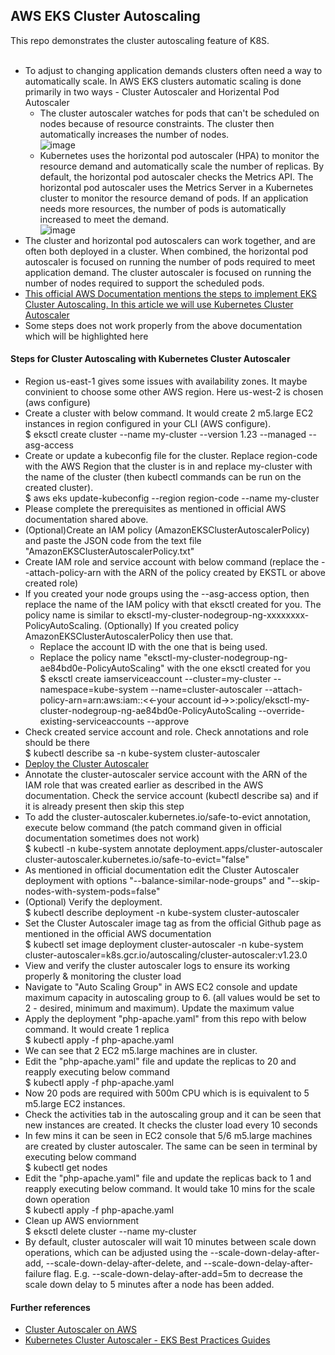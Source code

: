 ## AWS EKS Cluster Autoscaling
This repo demonstrates the cluster autoscaling feature of K8S. <br/><br/>
* To adjust to changing application demands clusters often need a way to automatically scale. In AWS EKS clusters automatic scaling is done primarily in two ways -  Cluster Autoscaler and Horizental Pod Autoscaler<br/>
  * The cluster autoscaler watches for pods that can't be scheduled on nodes because of resource constraints. The cluster then automatically increases the number of nodes. <br/>
    ![image](https://user-images.githubusercontent.com/92582005/202852434-dbf37c5a-e2a7-4783-b379-dbb693d729bd.png) <br/>
  * Kubernetes uses the horizontal pod autoscaler (HPA) to monitor the resource demand and automatically scale the number of replicas. By default, the horizontal pod autoscaler checks the Metrics API. The horizontal pod autoscaler uses the Metrics Server in a Kubernetes cluster to monitor the resource demand of pods. If an application needs more resources, the number of pods is automatically increased to meet the demand.<br/>
  ![image](https://user-images.githubusercontent.com/92582005/202852404-b34021e2-856d-440b-8e0c-eaaf0fc5322f.png) <br/>
* The cluster and horizontal pod autoscalers can work together, and are often both deployed in a cluster. When combined, the horizontal pod autoscaler is focused on running the number of pods required to meet application demand. The cluster autoscaler is focused on running the number of nodes required to support the scheduled pods. <br/>
* [This official AWS Documentation mentions the steps to implement EKS Cluster Autoscaling. In this article we will use Kubernetes Cluster Autoscaler](https://docs.aws.amazon.com/eks/latest/userguide/autoscaling.html) <br/>
* Some steps does not work properly from the above documentation which will be highlighted here <br/>
#### Steps for Cluster Autoscaling with Kubernetes Cluster Autoscaler <br/>
* Region us-east-1 gives some issues with availability zones. It maybe convinient to choose some other AWS region. Here us-west-2 is chosen (aws configure) <br/>
* Create a cluster with below command. It would create 2 m5.large EC2 instances in region configured in your CLI (AWS configure).<br/>
  $ eksctl create cluster --name my-cluster --version 1.23 --managed --asg-access <br/>
* Create or update a kubeconfig file for the cluster. Replace region-code with the AWS Region that the cluster is in and replace my-cluster with the name of the cluster (then kubectl commands can be run on the created cluster). <br/>
  $ aws eks update-kubeconfig --region region-code --name my-cluster <br/>
* Please complete the prerequisites as mentioned in official AWS documentation shared above. <br/>
* (Optional)Create an IAM policy (AmazonEKSClusterAutoscalerPolicy) and paste the JSON code from the text file "AmazonEKSClusterAutoscalerPolicy.txt" <br/>
* Create IAM role and service account with below command (replace the --attach-policy-arn with the ARN of the policy created by EKSTL or above created role)<br/>
* If you created your node groups using the --asg-access option, then replace the name of the IAM policy with that eksctl created for you. The policy name is similar to eksctl-my-cluster-nodegroup-ng-xxxxxxxx-PolicyAutoScaling. (Optionally) If you created policy AmazonEKSClusterAutoscalerPolicy then use that. <br/>
  * Replace the account ID with the one that is being used. <br/>
  * Replace the policy name "eksctl-my-cluster-nodegroup-ng-ae84bd0e-PolicyAutoScaling" with the one eksctl created for you <br/>
  $ eksctl create iamserviceaccount --cluster=my-cluster --namespace=kube-system --name=cluster-autoscaler --attach-policy-arn=arn:aws:iam::<<-your account id->>:policy/eksctl-my-cluster-nodegroup-ng-ae84bd0e-PolicyAutoScaling --override-existing-serviceaccounts --approve <br/>
* Check created service account and role. Check annotations and role should be there <br/>
  $ kubectl describe sa -n kube-system cluster-autoscaler <br/>
* [Deploy the Cluster Autoscaler](https://docs.aws.amazon.com/eks/latest/userguide/autoscaling.html#Deploy%20the%20Cluster%20Autoscaler:~:text=for%20Linux%20Instances.-,Deploy%20the%20Cluster%20Autoscaler,-Complete%20the%20following)<br/>
* Annotate the cluster-autoscaler service account with the ARN of the IAM role that was created earlier as described in the AWS documentation. Check the service account  (kubectl describe sa) and if it is already present then skip this step <br/>
* To add the cluster-autoscaler.kubernetes.io/safe-to-evict annotation, execute below command (the patch command given in official documentation sometimes does not work)<br/>
  $ kubectl -n kube-system annotate deployment.apps/cluster-autoscaler cluster-autoscaler.kubernetes.io/safe-to-evict="false" <br/>
* As mentioned in official documentation edit the Cluster Autoscaler deployment with options "--balance-similar-node-groups" and "--skip-nodes-with-system-pods=false" <br/>
* (Optional) Verify the deployment.<br/>
  $ kubectl describe deployment -n kube-system cluster-autoscaler <br/>
* Set the Cluster Autoscaler image tag as from the official Github page as mentioned in the official AWS documentation <br/>
  $ kubectl set image deployment cluster-autoscaler -n kube-system cluster-autoscaler=k8s.gcr.io/autoscaling/cluster-autoscaler:v1.23.0 <br/>
* View and verify the cluster autoscaler logs to ensure its working properly & monitoring the cluster load  <br/>
* Navigate to "Auto Scaling Group" in AWS EC2 console and update maximum capacity in autoscaling group to 6. (all values would be set to 2 - desired, minimum and maximum). Update the maximum value <br/>
* Apply the deployment "php-apache.yaml" from this repo with below command. It would create 1 replica <br/>
  $ kubectl apply -f php-apache.yaml <br/>
* We can see that 2 EC2 m5.large machines are in cluster. <br/>
* Edit the "php-apache.yaml" file and update the replicas to 20 and reapply executing below command <br/>
  $ kubectl apply -f php-apache.yaml <br/> 
* Now 20 pods are required with 500m CPU which is is equivalent to 5 m5.large EC2 instances. <br/>
* Check the activities tab in the autoscaling group and it can be seen that new instances are created. It checks the cluster load every 10 seconds <br/>
* In few mins it can be seen in EC2 console that 5/6 m5.large machines are created by cluster autoscaler. The same can be seen in terminal by executing below command <br/>
  $ kubectl get nodes <br/>
* Edit the "php-apache.yaml" file and update the replicas back to 1 and reapply executing below command. It would take 10 mins for the scale down operation <br/>
  $ kubectl apply -f php-apache.yaml <br/> 
* Clean up AWS enviornment <br/>
  $ eksctl delete cluster --name my-cluster <br/>
* By default, cluster autoscaler will wait 10 minutes between scale down operations, which can be adjusted using the --scale-down-delay-after-add, --scale-down-delay-after-delete, and --scale-down-delay-after-failure flag. E.g. --scale-down-delay-after-add=5m to decrease the scale down delay to 5 minutes after a node has been added. <br/>

#### Further references <br/>
* [Cluster Autoscaler on AWS](https://github.com/kubernetes/autoscaler/blob/master/cluster-autoscaler/cloudprovider/aws/README.md)<br/>
* [Kubernetes Cluster Autoscaler - EKS Best Practices Guides](https://aws.github.io/aws-eks-best-practices/cluster-autoscaling/)<br/>
